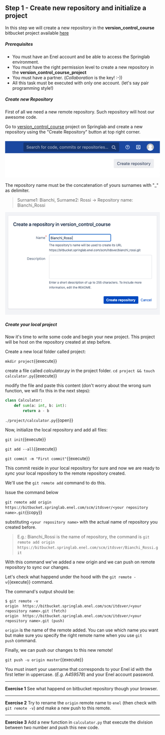 ## Step 1 - Create new repository and initialize a project
In this step we will create a new repository in the **version_control_course** bitbucket project available [here](https://bitbucket.springlab.enel.com/projects/ITDSVER) 

##### Prerequisites
* You must have an Enel account and be able to access the Springlab environment.
* You must have the right permission level to create a new repository in the 
**version_control_course_project**
* You must have a partner. (*Collaboration* is the key! :-))
* All this task must be executed with only one account. (let's say pair programming style!)

##### Create new Repository
First of all we need a new remote repository. Such repository will host our awesome code.


Go to [version_control_course](https://bitbucket.springlab.enel.com/projects/ITDSVER) project on Springlab and create a new repository using the "Create Repository" button at top right corner.

![](./assets/create_new_repository_button.png)

The repository name must be the concatenation of yours surnames with "_" as delimiter.

> Surname1: Bianchi, Surname2: Rossi -> Repository name: Bianchi_Rossi

![](./assets/create_repo_name.png)

##### Create your local project 
Now it's time to write some code and begin your new project. This project will be host on the repository created at step before.

Create a new local folder called project:

```mkdir project```{{execute}}

create a file called *calculator.py* in the project folder.
```cd project && touch calculator.py```{{execute}}

modify the file and paste this content (don't worry about the wrong sum function, we will fix this in the next steps):

```python
class Calculator:
    def sum(a: int, b: int):
        return a - b
```

`./project/calculator.py`{{open}}

Now, initialize the local repository and add all files:

```git init```{{execute}}

```git add --all```{{execute}}

```git commit -m "First commit"```{{execute}}

This commit reside in your local repository for sure and now we are ready to *sync* your local repository to the remote repository created.

We'll use the `git remote add` command to do this.

Issue the command below 

```git remote add origin https://bitbucket.springlab.enel.com/scm/itdsver/<your repository name>.git```{{copy}}

substituting `<your repository name>` with the actual name of repository you created before.

> E.g.: Bianchi_Rossi is the name of repository, the command is `git remote add origin https://bitbucket.springlab.enel.com/scm/itdsver/Bianchi_Rossi.git`

With this command we've added a new origin and we can push on remote repository to sync our changes.

Let's check what happend under the hood with the `git remote -v`{{execute}} command.

The command's output should be:

```shell
$ git remote -v
origin  https://bitbucket.springlab.enel.com/scm/itdsver/<your repository name>.git (fetch)
origin  https://bitbucket.springlab.enel.com/scm/itdsver/<your repository name>.git (push)
```

`origin` is the name of the remote added. You can use which name you want but make sure you specify the right remote name when you use `git push` command.

Finally, we can push our changes to this new remote!

```git push -u origin master```{{execute}}

You must insert your username that corresponds to your Enel id with the first letter in uppercase. (*E.g. A459578*) and your Enel account password.

---
**Exercise 1**
See what happend on bitbucket repository though your browser.

---

**Exercise 2**
Try to rename the `origin` remote name to `enel` (then check with `git remote -v`) and make a new push to this remote. 

---

**Exercise 3**
Add a new function in `calculator.py` that execute the division between two number and push this new code.
